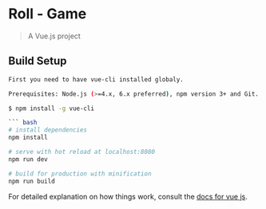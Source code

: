 # Roll - Game

> A Vue.js project

## Build Setup

``` bash
First you need to have vue-cli installed globaly.

Prerequisites: Node.js (>=4.x, 6.x preferred), npm version 3+ and Git.

$ npm install -g vue-cli

``` bash
# install dependencies
npm install

# serve with hot reload at localhost:8080
npm run dev

# build for production with minification
npm run build
```

For detailed explanation on how things work, consult the [docs for vue js](https://vuejs.org/).
